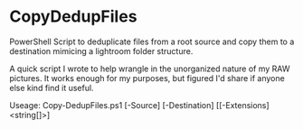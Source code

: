 # CopyDedupFiles
PowerShell Script to deduplicate files from a root source and copy them to a destination mimicing a lightroom folder structure.

A quick script I wrote to help wrangle in the unorganized nature of my RAW pictures. It works enough for my purposes, but figured I'd share if anyone else kind find it useful.

Useage:
Copy-DedupFiles.ps1 [-Source] <string> [-Destination] <string> [[-Extensions] <string[]>]
